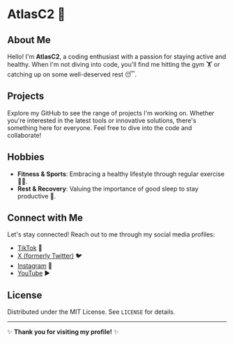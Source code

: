 # AtlasC2 👋

## About Me

Hello! I'm **AtlasC2**, a coding enthusiast with a passion for staying active and healthy. When I'm not diving into code, you'll find me hitting the gym 🏋️ or catching up on some well-deserved rest 😴.

## Projects

Explore my GitHub to see the range of projects I'm working on. Whether you're interested in the latest tools or innovative solutions, there's something here for everyone. Feel free to dive into the code and collaborate!

## Hobbies

- **Fitness & Sports**: Embracing a healthy lifestyle through regular exercise 🏃‍♂️.
- **Rest & Recovery**: Valuing the importance of good sleep to stay productive 🌙.

## Connect with Me

Let's stay connected! Reach out to me through my social media profiles:

- [TikTok](https://www.tiktok.com/@atlasstresser) 🎥
- [X (formerly Twitter)](https://x.com/atlasstresser) 🐦
- [Instagram](https://www.instagram.com/atlasstresser/) 📸
- [YouTube](https://www.youtube.com/@atlasstresser) ▶️

## License

Distributed under the MIT License. See `LICENSE` for details.

---

✨ **Thank you for visiting my profile!** ✨
